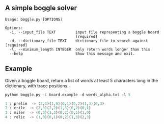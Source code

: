 ## A simple boggle solver

```
Usage: boggle.py [OPTIONS]

Options:
  -i, --input_file TEXT         input file representing a boggle board
                                [required]
  -d, --dictionary_file TEXT    dictionary file to search against  [required]
  -l, --minimum_length INTEGER  only return words longer than this
  --help                        Show this message and exit.
  ```

##  Example
Given a boggle board, return a list of words at least 5 characters long in the dictionary, 
with trace positions.


  ```python
  python boggle.py -i board.example -d words_alpha.txt -l 5

1 : prelim  -> (2,1)(1,0)(0,1)(0,2)(1,3)(0,3)
2 : crile  -> (2,3)(2,2)(1,3)(0,2)(0,1)
3 : miler  -> (0,3)(1,3)(0,2)(0,1)(1,0)
4 : relic  -> (1,0)(0,1)(0,2)(1,3)(2,3)

  ```
